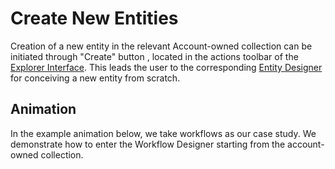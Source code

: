 # Create New Entities

Creation of a new entity in the relevant Account-owned collection can be initiated through "Create" button <i class="zmdi zmdi-plus-circle-o zmdi-hc-border"></i>, located in the actions toolbar of the [Explorer Interface](../ui/explorer.md#action-related-components). This leads the user to the corresponding  [Entity Designer](../ui/designer.md) for conceiving a new entity from scratch. 

## Animation 

In the example animation below, we take workflows as our case study. We demonstrate how to enter the Workflow Designer starting from the account-owned collection.

<img data-gifffer="/images/entities-general/create-new-workflow.gif" />

